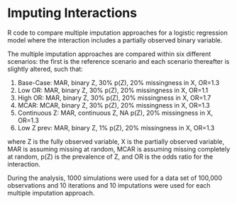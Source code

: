 # Imputing Interactions
R code to compare multiple imputation approaches for a logistic regression model where the interaction includes a partially observed binary variable. 

The multiple imputation approaches are compared within six different scenarios: the first is the reference scenario and each scenario thereafter is slightly altered, such that:

1. Base-Case: MAR, binary Z, 30% p(Z), 20% missingness in X, OR=1.3
2. Low OR: MAR, binary Z, 30% p(Z), 20% missingness in X, OR=1.1
3. High OR: MAR, binary Z, 30% p(Z), 20% missingness in X, OR=1.7
4. MCAR: MCAR, binary Z, 30% p(Z), 20% missingness in X, OR=1.3
5. Continuous Z: MAR, continuous Z, NA p(Z), 20% missingness in X, OR=1.3
6. Low Z prev: MAR, binary Z, 1% p(Z), 20% missingness in X, OR=1.3

where Z is the fully observed variable, X is the partially observed variable, MAR is assuming missing at random, MCAR is assuming missing completely at random, p(Z) is the prevalence of Z, and OR is the odds ratio for the interaction.  

During the analysis, 1000 simulations were used for a data set of 100,000 observations and 10 iterations and 10 imputations were used for each multiple imputation approach.
